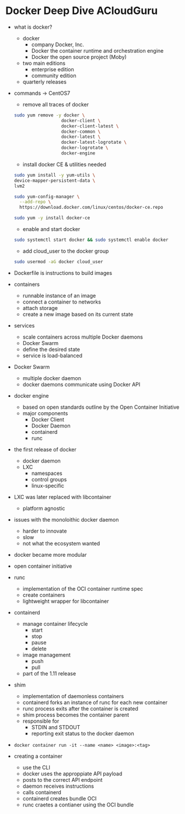 # Docker Deep Dive ACloudGuru

- what is docker?

  - docker
    - company Docker, Inc.
    - Docker the container runtime and orchestration engine
    - Docker the open source project (Moby)
  - two main editions
    - enterprise edition
    - community edition
  - quarterly releases

- commands -> CentOS7

  - remove all traces of docker

  ```bash
  sudo yum remove -y docker \
                    docker-client \
                    docker-client-latest \
                    docker-common \
                    docker-latest \
                    docker-latest-logrotate \
                    docker-logrotate \
                    docker-engine
  ```

  - install docker CE & utilities needed

  ```bash
  sudo yum install -y yum-utils \
  device-mapper-persistent-data \
  lvm2
  ```

  ```bash
  sudo yum-config-manager \
    --add-repo \
    https://download.docker.com/linux/centos/docker-ce.repo
  ```

  ```bash
  sudo yum -y install docker-ce
  ```

  - enable and start docker

  ```bash
  sudo systemctl start docker && sudo systemctl enable docker
  ```

  - add cloud_user to the docker group

  ```bash
  sudo usermod -aG docker cloud_user
  ```

- Dockerfile is instructions to build images
- containers
  - runnable instance of an image
  - connect a container to networks
  - attach storage
  - create a new image based on its current state
- services
  - scale containers across multiple Docker daemons
  - Docker Swarm
  - define the desired state
  - service is load-balanced
- Docker Swarm
  - multiple docker daemon
  - docker daemons communicate using Docker API
- docker engine
  - based on open standards outline by the Open Container Initiative
  - major components
    - Docker Client
    - Docker Daemon
    - containerd
    - runc
- the first release of docker
  - docker daemon
  - LXC
    - namespaces
    - control groups
    - linux-specific
- LXC was later replaced with libcontainer
  - platform agnostic
- issues with the monoloithic docker daemon
  - harder to innovate
  - slow
  - not what the ecosystem wanted
- docker became more modular
- open container initiative
- runc
  - implementation of the OCI container runtime spec
  - create containers
  - lightweight wrapper for libcontainer
- containerd
  - manage container lifecycle
    - start
    - stop
    - pause
    - delete
  - image management
    - push
    - pull
  - part of the 1.11 release
- shim
  - implementation of daemonless containers
  - containerd forks an instance of runc for each new container
  - runc process exits after the container is created
  - shim process becomes the container parent
  - responsible for
    - STDIN and STDOUT
    - reporting exit status to the docker daemon
- `docker container run -it --name <name> <image>:<tag>`
- creating a container
  - use the CLI
  - docker uses the approppiate API payload
  - posts to the correct API endpoint
  - daemon receives instructions
  - calls containerd
  - containerd creates bundle OCI
  - runc craetes a contianer using the OCI bundle
